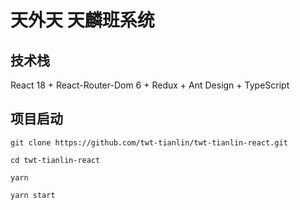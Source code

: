 # 天外天 天麟班系统



## 技术栈

React 18  +  React-Router-Dom 6  +  Redux + Ant Design  +  TypeScript



## 项目启动

```shell
git clone https://github.com/twt-tianlin/twt-tianlin-react.git

cd twt-tianlin-react

yarn 

yarn start
```

